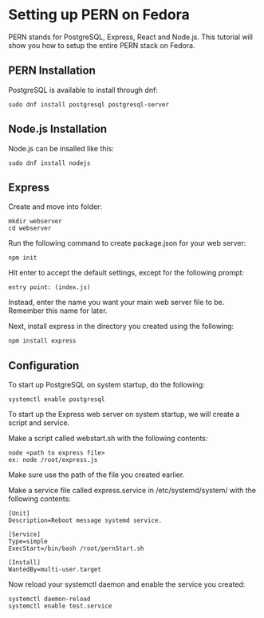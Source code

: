 # Setting up PERN on Fedora

PERN stands for PostgreSQL, Express, React and Node.js. This tutorial will show you how to setup the entire PERN stack on Fedora.

## PERN Installation

PostgreSQL is available to install through dnf:

```
sudo dnf install postgresql postgresql-server
```

## Node.js Installation

Node.js can be insalled like this:

```
sudo dnf install nodejs
```

## Express

Create and move into folder:

```
mkdir webserver
cd webserver
```

Run the following command to create package.json for your web server:
```
npm init
```
Hit enter to accept the default settings, except for the following prompt:
```
entry point: (index.js)
```
Instead, enter the name you want your main web server file to be. Remember this name for later.

Next, install express in the directory you created using the following:
```
npm install express
```

## Configuration

To start up PostgreSQL on system startup, do the following:

```
systemctl enable postgresql
```


To start up the Express web server on system startup, we will create a script and service.

Make a script called webstart.sh with the following contents:
```
node <path to express file>
ex: node /root/express.js
```
Make sure use the path of the file you created earlier.


Make a service file called express.service in /etc/systemd/system/ with the following contents:
```
[Unit]
Description=Reboot message systemd service.

[Service]
Type=simple
ExecStart=/bin/bash /root/pernStart.sh

[Install]
WantedBy=multi-user.target
```

Now reload your systemctl daemon and enable the service you created:
```
systemctl daemon-reload
systemctl enable test.service
```
